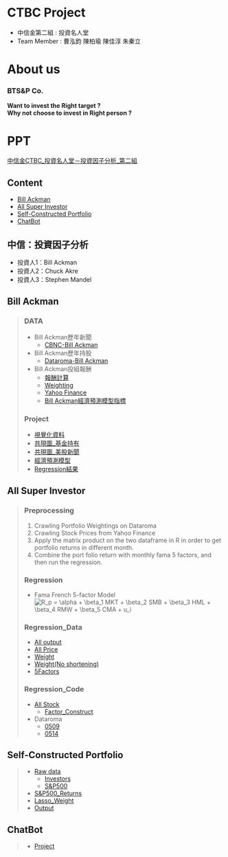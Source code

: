 # CTBC Project
- 中信金第二組 : 投資名人堂
- Team Member : 曹泓鈞 陳柏瑜 陳佳淳 朱秦立 

# About us
### BTS&P Co. 
**Want to invest the Right target ?   
Why not choose to invest in Right person ?**

# PPT
[中信金CTBC_投資名人堂－投資因子分析_第二組](https://www.canva.com/design/DAD_VybQInQ/s2ptae3My8bXvohuJxfyCA/view?utm_content=DAD_VybQInQ&utm_campaign=designshare&utm_medium=link&utm_source=sharebutton)
   
    
    
    
    
## Content
- [Bill Ackman](https://github.com/chenjanice/CTBC-PROJECT#bill-ackman)
- [All Super Investor](https://github.com/chenjanice/CTBC-PROJECT#regression)
- [Self-Constructed Portfolio](https://github.com/chenjanice/CTBC-PROJECT#self-constructed-portfolio)
- [ChatBot](https://github.com/chenjanice/CTBC-PROJECT#chatbot)



## 中信：投資因子分析
 - 投資人1：Bill Ackman
 - 投資人2：Chuck Akre
 - 投資人3：Stephen Mandel


## Bill Ackman
> ### DATA
>  - Bill Ackman歷年新聞   
>    - [CBNC-Bill Ackman](https://github.com/chenjanice/CTBC-PROJECT/blob/master/%E5%85%B1%E7%8F%BE%E5%9C%96/Data_BillAckman%E6%96%B0%E8%81%9E.csv)    
>  - Bill Ackman歷年持股   
>    - [Dataroma-Bill Ackman](https://github.com/chenjanice/CTBC-PROJECT/blob/master/%E5%85%B1%E7%8F%BE%E5%9C%96/Data_%E6%8C%81%E8%82%A1%E8%B3%87%E6%96%99.csv)
>  - Bill Ackman投組報酬
>    - [報酬計算](https://github.com/chenjanice/CTBC-PROJECT/tree/master/Bill%20Ackman's%20Portfolio%20Return/Return%20of%20Portfolio/R)
>    - [Weighting](https://github.com/chenjanice/CTBC-PROJECT/tree/master/Bill%20Ackman's%20Portfolio%20Return/Dataroma%20Weight%20Crawling)
>    - [Yahoo Finance](https://github.com/chenjanice/CTBC-PROJECT/tree/master/Bill%20Ackman's%20Portfolio%20Return/Yahoo%20Finance)
>    - [Bill Ackman經濟預測模型指標](https://github.com/chenjanice/CTBC-PROJECT/tree/master/%E7%B6%93%E6%BF%9F%E9%A0%90%E6%B8%AC%E6%A8%A1%E5%9E%8B/Data)
> ### Project
> - [視覺化資料](https://github.com/chenjanice/CTBC-PROJECT/blob/master/%E5%85%B1%E7%8F%BE%E5%9C%96/%E8%A6%96%E8%A6%BA%E5%8C%96.ipynb)
>  - [共現圖_基金持有](https://github.com/chenjanice/CTBC-PROJECT/blob/master/%E5%85%B1%E7%8F%BE%E5%9C%96/%E5%85%B1%E7%8F%BE%E5%9C%96_%E5%9F%BA%E9%87%91%E6%8C%81%E6%9C%89.ipynb)
>  - [共現圖_美股新聞](https://github.com/chenjanice/CTBC-PROJECT/blob/master/%E5%85%B1%E7%8F%BE%E5%9C%96/%E5%85%B1%E7%8F%BE%E5%9C%96_%E7%BE%8E%E8%82%A1%E6%96%B0%E8%81%9E.ipynb)
>  - [經濟預測模型](https://github.com/chenjanice/CTBC-PROJECT/tree/master/%E7%B6%93%E6%BF%9F%E9%A0%90%E6%B8%AC%E6%A8%A1%E5%9E%8B)
>  - [Regression結果](https://github.com/chenjanice/CTBC-PROJECT/blob/master/Bill%20Ackman's%20Portfolio%20Return/readme.md)
## All Super Investor
> ### Preprocessing
> 1. Crawling Portfolio Weightings on Dataroma
> 2. Crawling Stock Prices from Yahoo Finance
> 3. Apply the matrix product on the two dataframe in R in order to get portfolio returns in different month.
> 4. Combine the port folio return with monthly fama 5 factors, and then run the regression.
>
> ### Regression
> * Fama French 5-factor Model
> ![R_p = \alpha + \beta_1 MKT + \beta_2 SMB + \beta_3 HML + \beta_4 RMW + \beta_5 CMA + u_i](https://render.githubusercontent.com/render/math?math=R_p%20%3D%20%5Calpha%20%2B%20%5Cbeta_1%20MKT%20%2B%20%5Cbeta_2%20SMB%20%2B%20%5Cbeta_3%20HML%20%2B%20%5Cbeta_4%20RMW%20%2B%20%5Cbeta_5%20CMA%20%2B%20u_i)
>
> ### Regression_Data
>   -  [All output](https://github.com/chenjanice/CTBC-PROJECT/tree/master/ALL%20Super%20Investors'%20Portfolio/ALL%20Super%20Investors'%20Portfolio%20in%20R/reg%20output/regression%20table)
>   -  [All Price](https://github.com/chenjanice/CTBC-PROJECT/blob/master/ALL%20Super%20Investors'%20Portfolio/ALL%20Super%20Investors'%20Portfolio%20in%20R/raw%20data/ALL_Prices.csv)
>   -  [Weight](https://github.com/chenjanice/CTBC-PROJECT/tree/master/ALL%20Super%20Investors'%20Portfolio/ALL%20Super%20Investors'%20Portfolio%20in%20R/raw%20data/super_investors)
>   -  [Weight(No shortening)](https://github.com/chenjanice/CTBC-PROJECT/tree/master/ALL%20Super%20Investors'%20Portfolio/ALL%20Super%20Investors'%20Portfolio%20in%20R/raw%20data/super_investors_without_shortening)
>   -  [5Factors](https://github.com/chenjanice/CTBC-PROJECT/blob/master/ALL%20Super%20Investors'%20Portfolio/ALL%20Super%20Investors'%20Portfolio%20in%20R/raw%20data/F-F_Research_Data_5_Factors_2x3.CSV)
> 
> ### Regression_Code
> - [All Stock](https://github.com/chenjanice/CTBC-PROJECT/blob/master/ALL%20Super%20Investors'%20Portfolio/2020-05-09_ALL_STOCKS.ipynb)
>   -  [Factor_Construct](https://github.com/chenjanice/CTBC-PROJECT/tree/master/Factor_Construct)
> - Dataroma
>   - [0509](https://github.com/chenjanice/CTBC-PROJECT/blob/master/ALL%20Super%20Investors'%20Portfolio/2020-05-09_Dataroma.ipynb)
>   - [0514](https://github.com/chenjanice/CTBC-PROJECT/blob/master/ALL%20Super%20Investors'%20Portfolio/2020-05-14_Dataroma.ipynb)

## Self-Constructed Portfolio
> - [Raw data](https://github.com/chenjanice/CTBC-PROJECT/tree/master/Self-Constructed%20Portfolio/raw%20data)
>   - [Investors](https://github.com/chenjanice/CTBC-PROJECT/tree/master/Self-Constructed%20Portfolio/raw%20data/Investors)
>   - [S&P500](https://github.com/chenjanice/CTBC-PROJECT/tree/master/Self-Constructed%20Portfolio/raw%20data/SP500)
> - [S&P500_Returns](https://github.com/chenjanice/CTBC-PROJECT/blob/master/Self-Constructed%20Portfolio/01%20-%20SP500_Returns_0528.R)
> - [Lasso_Weight](https://github.com/chenjanice/CTBC-PROJECT/blob/master/Self-Constructed%20Portfolio/02%20-%20Lasso_weight_0530-3.R)
> - [Output](https://github.com/chenjanice/CTBC-PROJECT/tree/master/Self-Constructed%20Portfolio/R%20files/output)

## ChatBot
> - [Project](https://github.com/chenjanice/CTBC-PROJECT/tree/master/chatbot)

  
